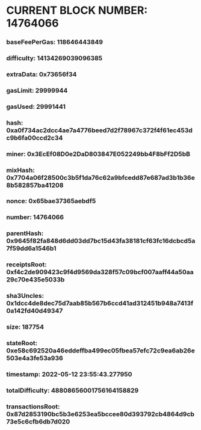 # CURRENT BLOCK NUMBER: 14764066

### baseFeePerGas: 118646443849
### difficulty: 14134269039096385
### extraData: 0x73656f34
### gasLimit: 29999944
### gasUsed: 29991441
### hash: 0xa0f734ac2dcc4ae7a4776beed7d2f78967c372f4f61ec453dc9b6fa00ccd2c34
### miner: 0x3EcEf08D0e2DaD803847E052249bb4F8bFf2D5bB
### mixHash: 0x7704a06f28500c3b5f1da76c62a9bfcedd87e687ad3b1b36e8b582857ba41208
### nonce: 0x65bae37365aebdf5
### number: 14764066
### parentHash: 0x9645f82fa848d6dd03dd7bc15d43fa38181cf63fc16dcbcd5a7f59dd6a1546b1
### receiptsRoot: 0xf4c2de909423c9f4d9569da328f57c09bcf007aaff44a50aa29c70e435e5033b
### sha3Uncles: 0x1dcc4de8dec75d7aab85b567b6ccd41ad312451b948a7413f0a142fd40d49347
### size: 187754
### stateRoot: 0xe58c692520a46eddeffba499ec05fbea57efc72c9ea6ab26e503e4a3fe53a936
### timestamp: 2022-05-12 23:55:43.277950
### totalDifficulty: 48808656001756164158829
### transactionsRoot: 0x87d2853190bc5b3e6253ea5bccee80d393792cb4864d9cb73e5c6cfb6db7d020
